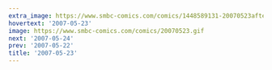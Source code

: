 ```yaml
---
extra_image: https://www.smbc-comics.com/comics/1448589131-20070523after.png
hovertext: '2007-05-23'
image: https://www.smbc-comics.com/comics/20070523.gif
next: '2007-05-24'
prev: '2007-05-22'
title: '2007-05-23'
---
```

